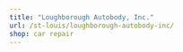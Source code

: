 ```yaml
---
title: "Loughborough Autobody, Inc."
url: /st-louis/loughborough-autobody-inc/
shop: car repair
---
```

